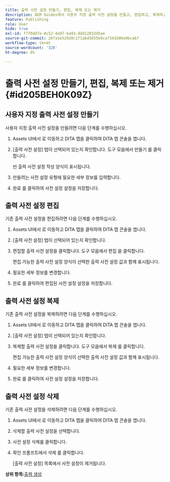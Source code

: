 ```yaml
---
title: 출력 사전 설정 만들기, 편집, 복제 또는 제거
description: AEM Guides에서 사용자 지정 출력 사전 설정을 만들고, 편집하고, 복제하고, 삭제하는 방법에 대해 알아봅니다.
feature: Publishing
role: User
hide: true
exl-id: f770dd7e-0c52-4a97-ba93-ddd12832d5ae
source-git-commit: 26fa1e52920c1f1abd5655b9ca7341600a9bca67
workflow-type: tm+mt
source-wordcount: '328'
ht-degree: 0%

---
```


# 출력 사전 설정 만들기, 편집, 복제 또는 제거 {#id205BEH0K09Z}

## 사용자 지정 출력 사전 설정 만들기

사용자 지정 출력 사전 설정을 만들려면 다음 단계를 수행하십시오.

1. Assets UI에서 로 이동하고 DITA 맵을 클릭하여 DITA 맵 콘솔을 엽니다.

1. [출력 사전 설정] 탭이 선택되어 있는지 확인합니다. 도구 모음에서 만들기 를 클릭합니다.

   빈 출력 사전 설정 작성 양식이 표시됩니다.

1. 만들려는 사전 설정 유형에 필요한 세부 정보를 입력합니다.

1. 완료 를 클릭하여 사전 설정 설정을 저장합니다.


## 출력 사전 설정 편집

기존 출력 사전 설정을 편집하려면 다음 단계를 수행하십시오.

1. Assets UI에서 로 이동하고 DITA 맵을 클릭하여 DITA 맵 콘솔을 엽니다.

1. [출력 사전 설정] 탭이 선택되어 있는지 확인합니다.

1. 편집할 출력 사전 설정을 클릭합니다. 도구 모음에서 편집 을 클릭합니다.

   편집 가능한 출력 사전 설정 양식이 선택한 출력 사전 설정 값과 함께 표시됩니다.

1. 필요한 세부 정보를 변경합니다.

1. 완료 를 클릭하여 편집된 사전 설정 설정을 저장합니다.


## 출력 사전 설정 복제

기존 출력 사전 설정을 복제하려면 다음 단계를 수행하십시오.

1. Assets UI에서 로 이동하고 DITA 맵을 클릭하여 DITA 맵 콘솔을 엽니다.

1. [출력 사전 설정] 탭이 선택되어 있는지 확인합니다.

1. 복제할 출력 사전 설정을 클릭합니다. 도구 모음에서 복제 를 클릭합니다.

   편집 가능한 출력 사전 설정 양식이 선택한 출력 사전 설정 값과 함께 표시됩니다.

1. 필요한 세부 정보를 변경합니다.

1. 완료 를 클릭하여 사전 설정 설정을 저장합니다.


## 출력 사전 설정 삭제

기존 출력 사전 설정을 삭제하려면 다음 단계를 수행하십시오.

1. Assets UI에서 로 이동하고 DITA 맵을 클릭하여 DITA 맵 콘솔을 엽니다.

1. 삭제할 출력 사전 설정을 선택합니다.

1. 사전 설정 삭제를 클릭합니다.

1. 확인 프롬프트에서 삭제 를 클릭합니다.

   [출력 사전 설정] 목록에서 사전 설정이 제거됩니다.


**상위 항목:**[&#x200B;출력 생성](generate-output.md)
